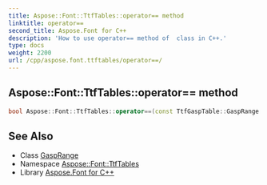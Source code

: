 ```yaml
---
title: Aspose::Font::TtfTables::operator== method
linktitle: operator==
second_title: Aspose.Font for C++
description: 'How to use operator== method of  class in C++.'
type: docs
weight: 2200
url: /cpp/aspose.font.ttftables/operator==/
---
```

## Aspose::Font::TtfTables::operator== method




```cpp
bool Aspose::Font::TtfTables::operator==(const TtfGaspTable::GaspRange &o1, const TtfGaspTable::GaspRange &o2)
```

## See Also

* Class [GaspRange](../ttfgasptable/gasprange/)
* Namespace [Aspose::Font::TtfTables](../)
* Library [Aspose.Font for C++](../../)
